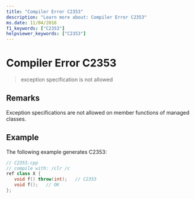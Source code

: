 ```yaml
---
title: "Compiler Error C2353"
description: "Learn more about: Compiler Error C2353"
ms.date: 11/04/2016
f1_keywords: ["C2353"]
helpviewer_keywords: ["C2353"]
---
```

# Compiler Error C2353

> exception specification is not allowed

## Remarks

Exception specifications are not allowed on member functions of managed classes.

## Example

The following example generates C2353:

```cpp
// C2353.cpp
// compile with: /clr /c
ref class X {
   void f() throw(int);   // C2353
   void f();   // OK
};
```
